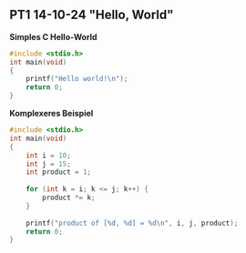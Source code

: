 ## PT1 14-10-24 "Hello, World"


**Simples C Hello-World**
```c
#include <stdio.h>
int main(void)
{
    printf("Hello world!\n");
    return 0;
}
```

**Komplexeres Beispiel**
```c
#include <stdio.h>
int main(void)
{
    int i = 10;
    int j = 15;
    int product = 1;
    
    for (int k = i; k <= j; k++) {
        product *= k;
    }
 
    printf("product of [%d, %d] = %d\n", i, j, product);
    return 0;
}
```
